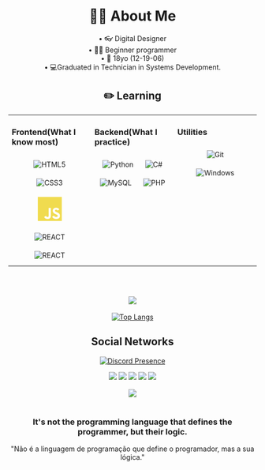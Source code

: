<div align="center">  
<h1> 👨‍💻 About Me</h1>
<a>• 👓 Digital Designer</a><br>
<a>• 👨‍💻 Beginner programmer</a><br> 
<a>• 📅 18yo (12-19-06)</a><br>
<a>• 💻Graduated in Technician in Systems Development.</a>

  
## ✏️ Learning
<table><tr><td valign="top" width="33%">



### Frontend(What I know most) 
<div align="center">  
<img style="margin: 10px" src="https://profilinator.rishav.dev/skills-assets/html5-original-wordmark.svg" alt="HTML5" height="50" /> 
<img style="margin: 10px" src="https://profilinator.rishav.dev/skills-assets/css3-original-wordmark.svg" alt="CSS3" height="50" /> <br>
<img style="margin: 10px" src="https://raw.githubusercontent.com/devicons/devicon/master/icons/javascript/javascript-plain.svg" alt="JS" height="50" />  
<img style="margin: 10px" src="https://upload.wikimedia.org/wikipedia/commons/thumb/a/a7/React-icon.svg/2300px-React-icon.svg.png" alt="REACT" height="50" />
<img style="margin: 10px" src="https://upload.wikimedia.org/wikipedia/commons/b/b2/Bootstrap_logo.svg" alt="REACT" height="50" />

</td><td valign="top" width="33%">



### Backend(What I practice) 
<div align="center">  

<img style="margin: 10px" src="https://profilinator.rishav.dev/skills-assets/python-original.svg" alt="Python" height="50" />  
<img style="margin: 10px" src="https://profilinator.rishav.dev/skills-assets/csharp-original.svg" alt="C#" height="50" />
<img style="margin: 10px" src="https://profilinator.rishav.dev/skills-assets/mysql-original-wordmark.svg" alt="MySQL" height="50" />  
<img style="margin: 10px" src="https://profilinator.rishav.dev/skills-assets/php-original.svg" alt="PHP" height="50" />
</div>

</td><td valign="top" width="33%">



### Utilities  
<div align="center">  
<img style="margin: 10px" src="https://img.icons8.com/?size=100&id=20906&format=png&color=000000" alt="Git" height="50" /> 
<img style="margin: 10px" src="https://github.com/user-attachments/assets/11e00904-0464-4afc-893b-e1d43d4f7fd6" alt="Windows" height="45" />

  
 

</div>
</td></tr></table>  
<br/>  
<h2></h2>
  
</div>

<div align="center">  
  
<img height="200em" src="http://github-readme-streak-stats.herokuapp.com?user=juninh0-dev&theme=algolia"/> <br>

[![Top Langs](https://github-readme-stats.vercel.app/api/top-langs/?username=juninh0-dev&layout=compact&theme=algolia)]()
  
</div>
<div align="center">
<h2>Social Networks</h2>

[![Discord Presence](https://lanyard.cnrad.dev/api/746360608617791550)](https://discord.com/users/746360608617791550)


<a href="https://www.youtube.com/channel/UCC-sRPoRjUe1S6Dc3A42wig"><img src="https://img.shields.io/badge/YouTube-FF0000?style=for-the-badge&logo=youtube&logoColor=white"></a>
<a href="https://twitter.com/Altiar38600672"><img src="https://img.shields.io/badge/Twitter-1DA1F2?style=for-the-badge&logo=twitter&logoColor=white"></a>
<a href="https://www.twitch.tv/juninh0bw"><img src="https://img.shields.io/badge/Twitch-9146FF?style=for-the-badge&logo=twitch&logoColor=white"></a>
<a href="https://www.instagram.com/juninh0bw/"><img src="https://img.shields.io/badge/Instagram-E4405F?style=for-the-badge&logo=instagram&logoColor=white"></a>
<a href="https://discord.gg/7sxz2yTp3f"><img src="https://img.shields.io/badge/Discord-7289DA?style=for-the-badge&logo=discord&logoColor=white"></a>

  
  
  

  
<div align="center">
<img src="https://komarev.com/ghpvc/?username=juninh0-dev&&style=flat-square" align="center" />
</div>  

<br />

  <div align="center">
    <h3>It's not the programming language that defines the programmer, but their logic.</h3>
    <p>"Não é a linguagem de programação que define o programador, mas a sua lógica."</p>
  </div>

